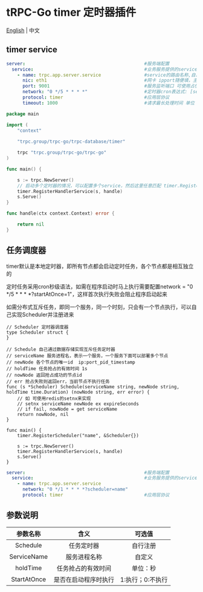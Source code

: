 # tRPC-Go timer 定时器插件

[English](README.md) | 中文

## timer service

```yaml
server:                                            #服务端配置
  service:                                         #业务服务提供的service，可以有多个
    - name: trpc.app.server.service                #service的路由名称,自己随便定义，由于监控上报，如果是使用123平台，需要使用trpc.${app}.${server}.service
      nic: eth1                                    #网卡 ipport随便填，主要用于分布式定时器的互斥
      port: 9001                                   #服务监听端口 可使用占位符 ${port}
      network: "0 */5 * * * *"                     #定时器cron表达式: [second minute hour day month weekday] 如 "0 */5 * * * *" 每隔5分钟
      protocol: timer                              #应用层协议 
      timeout: 1000                                #请求最长处理时间 单位 毫秒
```

```go
package main

import (
	"context"
	
	"trpc.group/trpc-go/trpc-database/timer"

	trpc "trpc.group/trpc-go/trpc-go"
)

func main() {

	s := trpc.NewServer()
	// 启动多个定时器的情况，可以配置多个service，然后这里任意匹配 timer.RegisterHandlerService(s.Service("name"), handle)，没有指定name的情况，代表所有service共用同一个handler
	timer.RegisterHandlerService(s, handle)
	s.Serve()
}

func handle(ctx context.Context) error {

	return nil
}
```

## 任务调度器
timer默认是本地定时器，即所有节点都会启动定时任务，各个节点都是相互独立的

定时任务采用cron秒级语法，如需在程序启动时马上执行需要配置network = "0 */5 * * * *?startAtOnce=1"，这样首次执行失败会阻止程序启动起来

如需分布式互斥任务，即同一个服务，同一个时刻，只会有一个节点执行，可以自己实现Scheduler并注册进来
```golang
// Scheduler 定时器调度器
type Scheduler struct {
}

// Schedule 自己通过数据存储实现互斥任务定时器
// serviceName 服务进程名，表示一个服务，一个服务下面可以部署多个节点
// newNode 各个节点的唯一id  ip:port_pid_timestamp
// holdTime 任务抢占的有效时间 1s
// nowNode 返回抢占成功的节点id
// err 抢占失败则返回err，当前节点不执行任务
func (s *Scheduler) Schedule(serviceName string, newNode string, holdTime time.Duration) (nowNode string, err error) {
	// 如 可使用redis的setnx来实现
	// setnx serviceName newNode ex expireSeconds
	// if fail, nowNode = get serviceName
	return nowNode, nil
}
```
```golang
func main() {
	timer.RegisterScheduler("name", &Scheduler{})

	s := trpc.NewServer()
	timer.RegisterHandlerService(s, handle)
	s.Serve()
}
```
```yaml
server:                                            #服务端配置
  service:                                         #业务服务提供的service，可以有多个
    - name: trpc.app.server.service
      network: "0 */1 * * * *?scheduler=name"
      protocol: timer                              #应用层协议
```

## 参数说明


| 参数名称        | 含义         | 可选值        |
|:-----------:|:----------:|:----------:|
| Schedule    | 任务定时器      | 自行注册       |
| ServiceName | 服务进程名称     | 自定义        |
| holdTime    | 任务抢占的有效时间  | 单位：秒       |
| StartAtOnce | 是否在启动程序时执行 | 1:执行；0:不执行 |

